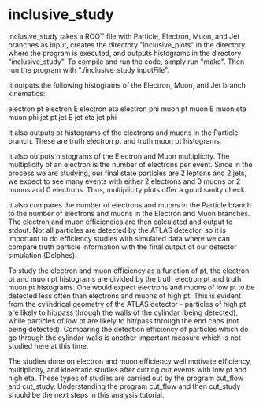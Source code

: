 inclusive_study
===============

inclusive_study takes a ROOT file with Particle, Electron, Muon, and Jet branches as input, creates the directory "inclusive_plots" in the directory where the program is executed, and outputs histograms in the directory "inclusive_study". To compile and run the code, simply run "make". Then run the program with "./inclusive_study inputFile".

It outputs the following histograms of the Electron, Muon, and Jet branch kinematics:

electron pt
electron E
electron eta
electron phi
muon pt
muon E
muon eta
muon phi
jet pt
jet E
jet eta
jet phi

It also outputs pt histograms of the electrons and muons in the Particle branch. These are truth electron pt and truth muon pt histograms.

It also outputs histograms of the Electron and Muon multiplicity.
The multiplicity of an electron is the number of electrons per event. Since in the process we are studying, our final state particles are 2 leptons and 2 jets, we expect to see many events with either 2 electrons and 0 muons or 2 muons and 0 electrons. Thus, multiplicity plots offer a good sanity check.

It also compares the number of electrons and muons in the Particle branch to the number of electrons and muons in the Electron and Muon branches. The electron and muon efficiencies are then calculated and output to stdout.
Not all particles are detected by the ATLAS detector, so it is important to do efficiency studies with simulated data where we can compare truth particle information with the final output of our detector simulation (Delphes).

To study the electron and muon efficiency as a function of pt, the electron pt and muon pt histograms are divided by the truth electron pt and truth muon pt histograms.
One would expect electrons and muons of low pt to be detected less often than electrons and muons of high pt. This is evident from the cylindrical geometry of the ATLAS detector - particles of high pt are likely to hit/pass through the walls of the cylindar (being detected), while particles of low pt are likely to hit/pass through the end caps (not being detected). Comparing the detection efficiency of particles which do go through the cylindar walls is another important measure which is not studied here at this time.

The studies done on electron and muon efficiency well motivate efficiency, multiplicity, and kinematic studies after cutting out events with low pt and high eta. These types of studies are carried out by the program cut_flow and cut_study. Understanding the program cut_flow and then cut_study should be the next steps in this analysis tutorial.
